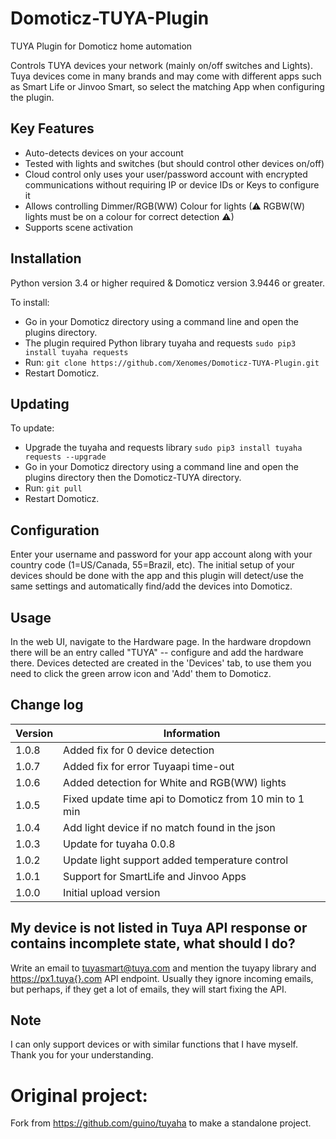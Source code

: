 # Domoticz-TUYA-Plugin
TUYA Plugin for Domoticz home automation

Controls TUYA devices your network (mainly on/off switches and Lights). Tuya devices come in many brands and may come with different apps such as Smart Life or Jinvoo Smart, so select the matching App when configuring the plugin.

## Key Features

* Auto-detects devices on your account
* Tested with lights and switches (but should control other devices on/off)
* Cloud control only uses your user/password account with encrypted communications without requiring IP or device IDs or Keys to configure it
* Allows controlling Dimmer/RGB(WW) Colour for lights (⚠ RGBW(W) lights must be on a colour for correct detection ⚠)
* Supports scene activation

## Installation

Python version 3.4 or higher required & Domoticz version 3.9446 or greater.

To install:
* Go in your Domoticz directory using a command line and open the plugins directory.
* The plugin required Python library tuyaha and requests ```sudo pip3 install tuyaha requests```
* Run: ```git clone https://github.com/Xenomes/Domoticz-TUYA-Plugin.git```
* Restart Domoticz.

## Updating

To update:
* Upgrade the tuyaha and requests library ```sudo pip3 install tuyaha requests --upgrade```
* Go in your Domoticz directory using a command line and open the plugins directory then the Domoticz-TUYA directory.
* Run: ```git pull```
* Restart Domoticz.

## Configuration

Enter your username and password for your app account along with your country code (1=US/Canada, 55=Brazil, etc). The initial setup of your devices should be done with the app and this plugin will detect/use the same settings and automatically find/add the devices into Domoticz.

## Usage

In the web UI, navigate to the Hardware page. In the hardware dropdown there will be an entry called "TUYA" -- configure and add the hardware there.
Devices detected are created in the 'Devices' tab, to use them you need to click the green arrow icon and 'Add' them to Domoticz.

## Change log

| Version | Information|
| ----- | ---------- |
| 1.0.8 | Added fix for 0 device detection|
| 1.0.7 | Added fix for error Tuyaapi time-out|
| 1.0.6 | Added detection for White and RGB(WW) lights|
| 1.0.5 | Fixed update time api to Domoticz from 10 min to 1 min |
| 1.0.4 | Add light device if no match found in the json |
| 1.0.3 | Update for tuyaha 0.0.8 |
| 1.0.2 | Update light support added temperature control |
| 1.0.1 | Support for SmartLife and Jinvoo Apps |
| 1.0.0 | Initial upload version |

## My device is not listed in Tuya API response or contains incomplete state, what should I do?

Write an email to tuyasmart@tuya.com and mention the tuyapy library and https://px1.tuya{}.com API endpoint. Usually they ignore incoming emails, but perhaps, if they get a lot of emails, they will start fixing the API.

## Note

I can only support devices or with similar functions that I have myself. Thank you for your understanding.

# Original project:

Fork from https://github.com/guino/tuyaha to make a standalone project.
